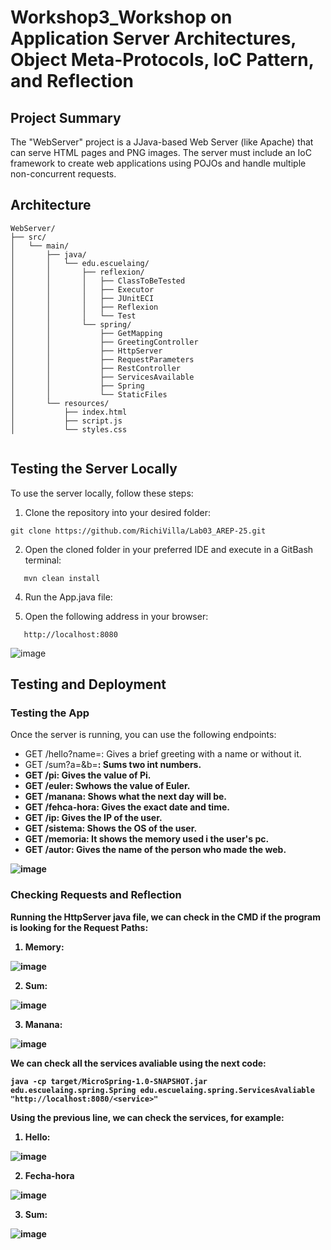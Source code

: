# Workshop3_Workshop on Application Server Architectures, Object Meta-Protocols, IoC Pattern, and Reflection

## Project Summary

The "WebServer" project is a JJava-based Web Server (like Apache) that can serve HTML pages and PNG images. The server must include an IoC framework to create web applications using POJOs and handle multiple non-concurrent requests.

## Architecture
```
WebServer/
├── src/
│   └── main/
│       ├── java/
│       │   └── edu.escuelaing/
│       │       ├── reflexion/
│       │       │   ├── ClassToBeTested
│       │       │   ├── Executor
│       │       │   ├── JUnitECI
│       │       │   ├── Reflexion
│       │       │   └── Test
│       │       └── spring/
│       │           ├── GetMapping
│       │           ├── GreetingController
│       │           ├── HttpServer
│       │           ├── RequestParameters
│       │           ├── RestController
│       │           ├── ServicesAvailable
│       │           ├── Spring
│       │           └── StaticFiles
│       └── resources/
│           ├── index.html
│           ├── script.js
│           └── styles.css


```

## Testing the Server Locally

To use the server locally, follow these steps:

1. Clone the repository into your desired folder:
``` 
git clone https://github.com/RichiVilla/Lab03_AREP-25.git
```

2. Open the cloned folder in your preferred IDE and execute in a GitBash terminal:
```
   mvn clean install
```

4. Run the App.java file:
   
5. Open the following address in your browser:
```
   http://localhost:8080
```

![image](https://github.com/user-attachments/assets/91a857ef-4682-4131-9e87-50b080ae6681)



  
## Testing and Deployment

### Testing the App

Once the server is running, you can use the following endpoints:

- GET /hello?name=<name>: Gives a brief greeting with a name or without it.
- GET /sum?a=<a>&b=<b>: Sums two int numbers.
- GET /pi: Gives the value of Pi.
- GET /euler: Swhows the value of Euler.
- GET /manana: Shows what the next day will be.
- GET /fehca-hora: Gives the exact date and time.
- GET /ip: Gives the IP of the user.
- GET /sistema: Shows the OS of the user.
- GET /memoria: It shows the memory used i the user's pc.
- GET /autor: Gives the name of the person who made the web.

![image](https://github.com/user-attachments/assets/b7cb9ed2-8d41-4591-b14f-e385a37c4f63)


### Checking Requests and Reflection
Running the HttpServer java file, we can check in the CMD if the program is looking for the Request Paths:

1. Memory:

![image](https://github.com/user-attachments/assets/2e02053a-3f6c-4758-b986-0bbe6b1fcc99)

2. Sum:

![image](https://github.com/user-attachments/assets/25e1e2ee-ff80-453c-a356-d73da342c7c4)

3. Manana:

![image](https://github.com/user-attachments/assets/d7eabcb0-1d0e-4e96-a41d-dee3f85fb2fc)



We can check all the services avaliable using the next code:

```
java -cp target/MicroSpring-1.0-SNAPSHOT.jar edu.escuelaing.spring.Spring edu.escuelaing.spring.ServicesAvaliable "http://localhost:8080/<service>"
```

Using the previous line, we can check the services, for example:

1. Hello:
   
![image](https://github.com/user-attachments/assets/8c91cfc2-a101-4897-a6c2-2c6bfc69f688)

2. Fecha-hora

![image](https://github.com/user-attachments/assets/4f99a54b-039d-4029-8acf-e9b99194c75d)

3. Sum:

![image](https://github.com/user-attachments/assets/a7ea0090-8176-4e91-a979-615ed72f3f72)

